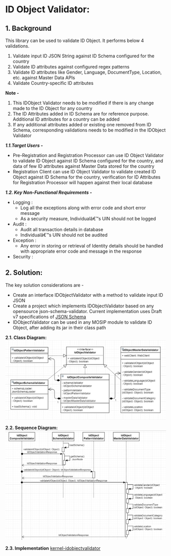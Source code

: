 # ID Object Validator:

## 1. Background

This library can be used to validate ID Object. It performs below 4 validations.
1. Validate input ID JSON String against ID Schema configured for the country
2. Validate ID attributes against configured regex patterns
3. Validate ID attributes like Gender, Language, DocumentType, Location, etc. against Master Data APIs
4. Validate Country-specific ID attributes

**Note -**
1. This IDObject Validator needs to be modified if there is any change made to the ID Object for any country
2. The ID Attributes added in ID Schema are for reference purpose. Additional ID attributes for a country can be added
3. If any additional attributes added or existing one removed from ID Schema, corresponding validations needs to be modified in the IDObject Validator


***1.1.Target Users -***  
- Pre-Registration and Registration Processor can use ID Object Validator to validate ID Object against ID Schema configured for the country, and data of few ID attributes against Master Data stored for the country
- Registration Client can use ID Object Validator to validate created ID Object against ID Schema for the country, verification for ID Attributes for Registration Processor will happen against their local database


***1.2. Key Non-Functional Requirements -***   
-	Logging :
	-	Log all the exceptions along with error code and short error message
	-	As a security measure, Individualâ€™s UIN should not be logged
-	Audit :
	-	Audit all transaction details in database
	-	Individualâ€™s UIN should not be audited     
-	Exception :
	-	Any error in storing or retrieval of Identity details should be handled with appropriate error code and message in the response  
-	Security :  

## 2. Solution:    

The key solution considerations are - 
- Create an interface IDObjectValidator with a method to validate input ID JSON
- Create a project which implements IDObjectValidator based on any opensource json-schema-validator. Current implementation uses Draft v7 specifications of [JSON Schema](http://json-schema.org/)
- IDObjectValidator can be used in any MOSIP module to validate ID Object, after adding its jar in their class path


**2.1. Class Diagram:**    
![kernel_idobjectvalidator_classdiagram](_images/kernel-idobjectvalidator-cd.PNG)


**2.2. Sequence Diagram:**    
![kernel_idobjectvalidator_classdiagram](_images/kernel-idobjectvalidator-sd.PNG)


**2.3. Implementation**
[kernel-idobjectvalidator](https://github.com/mosip/mosip/tree/master/kernel/kernel-idobjectvalidator)

